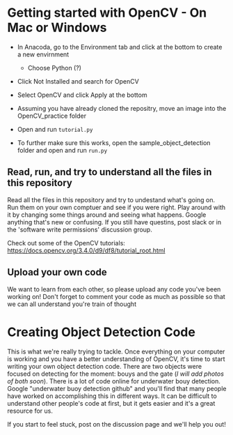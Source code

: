 Getting started with OpenCV - On Mac or Windows
=================================================

* In Anacoda, go to the Environment tab and click at the bottom to create a new envirnment
  
  * Choose Python (?)

* Click Not Installed and search for OpenCV

* Select OpenCV and click Apply at the bottom

* Assuming you have already cloned the repositry, move an image into the OpenCV_practice folder

* Open and run `tutorial.py`

* To further make sure this works, open the sample_object_detection folder and open and run `run.py`

Read, run, and try to understand all the files in this repository
-------------------------------------------------------------------
Read all the files in this repository and try to undestand what's going on. Run them on your own comptuer and see if you were right. Play around with it by changing some things around and seeing what happens. Google anything that's new or confusing. If you still have questins, post slack or in the 'software write permissions' discussion group.

Check out some of the OpenCV tutorials: https://docs.opencv.org/3.4.0/d9/df8/tutorial_root.html

Upload your own code
---------------------
We want to learn from each other, so please upload any code you've been working on! Don't forget to comment your code as much as possible so that we can all understand you're train of thought

Creating Object Detection Code
================================
This is what we're really trying to tackle. Once everything on your computer is working and you have a better understanding of OpenCV, it's time to start writing your own object detection code. There are two objects were focused on detecting for the moment: bouys and the gate (*I will add photos of both soon*). There is a lot of code online for underwater bouy detection. Google "underwater buoy detection github" and you'll find that many people have worked on accomplishing this in different ways. It can be difficult to understand other people's code at first, but it gets easier and it's a great resource for us. 

If you start to feel stuck, post on the discussion page and we'll help you out!

